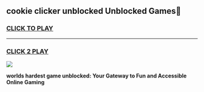 
## cookie clicker unblocked Unblocked Games👋
<h3>
<a href="https://premium.freeplayer.one?title=cookie_clicker_unblocked&ref=16F">CLICK TO PLAY</a></h3>
<hr>

<h3>
<a href="https://premium.freeplayer.one?title=cookie_clicker_unblocked&ref=16F">CLICK 2 PLAY</a>
  
</h3>

<a href="https://premium.freeplayer.one?title=cookie_clicker_unblocked&ref=16F/"><img src="https://clearcache.store/games.png"></a>


**worlds hardest game unblocked: Your Gateway to Fun and Accessible Online Gaming**
